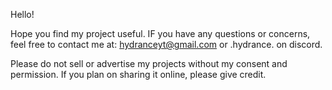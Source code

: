 Hello!

Hope you find my project useful. IF you have any questions or concerns, feel free to contact me at: hydranceyt@gmail.com or .hydrance. on discord.

Please do not sell or advertise my projects without my consent and permission.
If you plan on sharing it online, please give credit.

